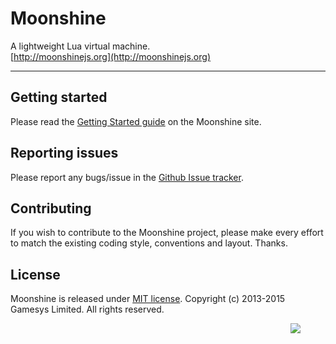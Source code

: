 # Moonshine
A lightweight Lua virtual machine.  
[http://moonshinejs.org](http://moonshinejs.org)

---

## Getting started

Please read the [Getting Started guide](http://moonshinejs.org/getting-started) on the Moonshine site.


## Reporting issues

Please report any bugs/issue in the [Github Issue tracker](https://github.com/gamesys/moonshine/issues).


## Contributing

If you wish to contribute to the Moonshine project, please make every effort to match the existing coding style, conventions and layout. Thanks.


## License

Moonshine is released under [MIT license](http://opensource.org/licenses/MIT).
Copyright (c) 2013-2015 Gamesys Limited. All rights reserved.


<img src="http://moonshinejs.org/img/moonshine-logo-small.png" align="right" style="margin-right: 40px"/>
